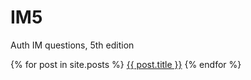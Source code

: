 # IM5

Auth IM questions, 5th edition

{% for post in site.posts %}
    <!-- link to each post in index.html -->
    <a href="{{ site.url }}{{ post.url }}">{{ post.title }}</a>
{% endfor %}
